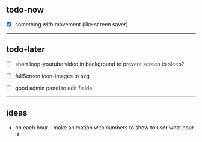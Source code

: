## todo-now

- [x] something with movement (like screen saver)

---

## todo-later

- [ ] short loop-youtube video in background to prevent screen to sleep?

- [ ] fullScreen icon-images to svg

- [ ] good admin panel to edit fields

---

## ideas

- on each hour - make animation with numbers to show to user what hour is
